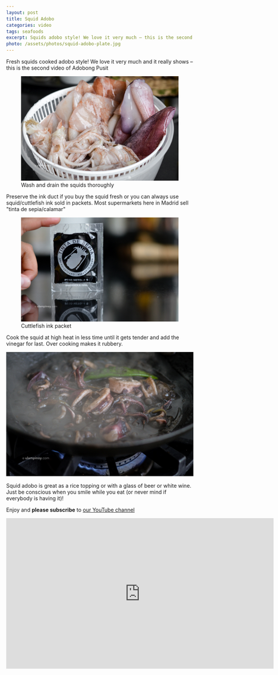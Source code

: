 ```yaml
---
layout: post
title: Squid Adobo
categories: video
tags: seafoods
excerpt: Squids adobo style! We love it very much – this is the second video!
photo: /assets/photos/squid-adobo-plate.jpg
---
```


Fresh squids cooked adobo style! We love it very much and it really shows – this is the second video of Adobong Pusit

<figure class="full-width">
	<img class="pure-img" src="/assets/photos/fresh-squids.jpg" alt="Draining cleansed fresh squids">
	<figcaption>Wash and drain the squids thoroughly</figcaption>
</figure>

Preserve the ink duct if you buy the squid fresh or you can always use squid/cuttlefish ink sold in packets. Most supermarkets here in Madrid sell "tinta de sepia/calamar"

<figure class="full-width">
	<img class="pure-img" src="/assets/photos/tinta-sepia-packet.jpg" alt="Cuttlefish ink packet">
	<figcaption>Cuttlefish ink packet</figcaption>
</figure>

Cook the squid at high heat in less time until it gets tender and add the vinegar for last. Over cooking makes it rubbery.

![Cooking squid adobo](/assets/photos/squid-adobo-simmering.jpg)

Squid adobo is great as a rice topping or with a glass of beer or white wine. Just be conscious when you smile while you eat (or never mind if everybody is having it)!

Enjoy and **please subscribe** to [our YouTube channel](https://www.youtube.com/user/ulampinoy)

<div class="video-holder">
<iframe width="720" height="405" src="https://www.youtube.com/embed/JXyMlmFa0w8?rel=0&amp;controls=0&amp;showinfo=0" frameborder="0" allowfullscreen></iframe>
</div>
